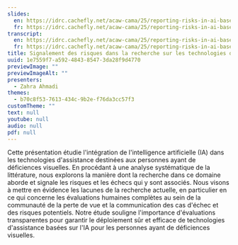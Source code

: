 ```yaml
---
slides:
  en: https://idrc.cachefly.net/acaw-cama/25/reporting-risks-in-ai-based-assistive-technology-research-a-systematic-review-slides-en.pptx
  fr: https://idrc.cachefly.net/acaw-cama/25/reporting-risks-in-ai-based-assistive-technology-research-a-systematic-review-slides-fr.pptx
transcript:
  en: https://idrc.cachefly.net/acaw-cama/25/reporting-risks-in-ai-based-assistive-technology-research-a-systematic-review-transcript-en.docx
  fr: https://idrc.cachefly.net/acaw-cama/25/reporting-risks-in-ai-based-assistive-technology-research-a-systematic-review-transcript-fr.docx
title: Signalement des risques dans la recherche sur les technologies d’assistance basées sur l’IA : Une revue systématique
uuid: 1e7559f7-a592-4843-8547-3da28f9d4770
previewImage: ""
previewImageAlt: ""
presenters:
  - Zahra Ahmadi
themes:
  - b70c8f53-7613-434c-9b2e-f76da3cc57f3
customTheme: ""
text: null
youtube: null
audio: null
pdf: null
---
```

Cette présentation étudie l'intégration de l'intelligence artificielle (IA) dans les technologies d'assistance destinées aux personnes ayant de déficiences visuelles. En procédant à une analyse systématique de la littérature, nous explorons la manière dont la recherche dans ce domaine aborde et signale les risques et les échecs qui y sont associés. Nous visons à mettre en évidence les lacunes de la recherche actuelle, en particulier en ce qui concerne les évaluations humaines complètes au sein de la communauté de la perte de vue et la communication des cas d'échec et des risques potentiels. Notre étude souligne l'importance d'évaluations transparentes pour garantir le déploiement sûr et efficace de technologies d'assistance basées sur l'IA pour les personnes ayant de déficiences visuelles.
